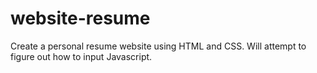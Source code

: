 # website-resume

Create a personal resume website using HTML and CSS. Will attempt to figure out how to input Javascript.
